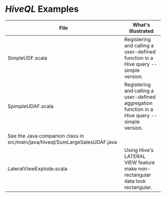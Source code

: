 # _HiveQL_ Examples

| File                     | What's Illustrated    |
|--------------------------|-----------------------|
| SimpleUDF.scala          | Registering and calling a user-defined function in a Hive query -- simple version. |
| SpimpleUDAF.scala        | Registering and calling a user-defined aggregation function in a Hive query -- simple version. 
See the Java companion class in src/main/java/hiveql/SumLargeSalesUDAF.java |
| LateralViewExplode.scala | Using Hive's LATERAL VIEW feature make non-rectangular data look rectangular. |